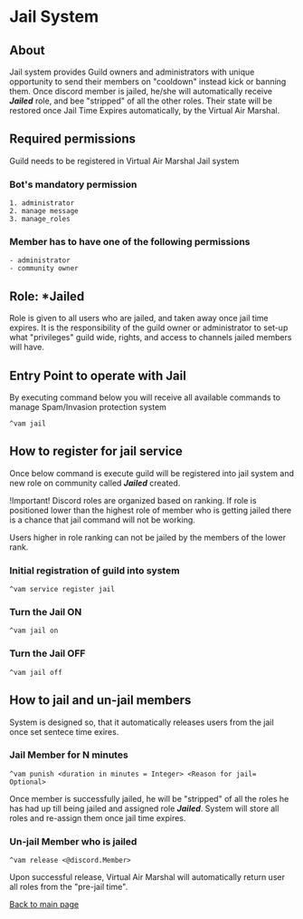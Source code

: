 # Jail System

## About
Jail system provides Guild owners and administrators with unique opportunity to send their members on "cooldown" instead
kick or banning them. Once discord member is jailed, he/she will automatically receive ***Jailed*** role, and bee 
"stripped" of all the other roles. Their state will be restored once Jail Time Expires automatically, by the Virtual
Air Marshal.

## Required permissions
Guild needs to be registered in Virtual Air Marshal Jail system

### Bot's mandatory permission
```text
1. administrator
2. manage message
3. manage_roles
```
### Member has to have one of the following permissions
```text
- administrator
- community owner
```
## Role: ***Jailed**
Role is given to all users who are jailed, and taken away once jail time expires. It is the responsibility of the 
guild owner or administrator to set-up what "privileges" guild wide, rights, and access to channels jailed members
will have. 

## Entry Point to operate with Jail

By executing command below you will receive all available commands to manage Spam/Invasion protection system
```text
^vam jail
```

## How to register for jail service
Once below command is execute guild will be registered into jail system and new role on community called ***Jailed*** 
created. 

!Important! 
Discord roles are organized based on ranking. If role is positioned lower than the highest role of member who is getting
jailed there is a chance that jail command will not be working. 

Users higher in role ranking can not be jailed by the members of the lower rank.

### Initial registration of guild into system
```text
^vam service register jail
```

### Turn the Jail ON

```text
^vam jail on
```

### Turn the Jail OFF

```text
^vam jail off
```

## How to jail and un-jail members
System is designed so, that it automatically releases users from the jail once set sentece time exires.

### Jail Member for N minutes
```text
^vam punish <duration in minutes = Integer> <Reason for jail= Optional>
```
Once member is successfully jailed, he will be "stripped" of all the roles he has had up till being jailed and 
assigned role ***Jailed***. System will store all roles and re-assign them once jail time expires.

### Un-jail Member who is jailed

```text
^vam release <@discord.Member> 
```
Upon successful release, Virtual Air Marshal will automatically return user all roles from the "pre-jail time".

[Back to main page](README.md)

